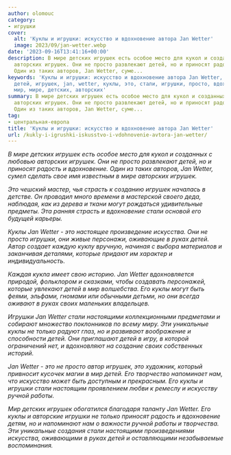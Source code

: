 ```yaml
---
author: olomouc
category:
- игрушки
cover:
  alt: 'Куклы и игрушки: искусство и вдохновение автора Jan Wetter'
  image: 2023/09/jan-wetter.webp
date: '2023-09-16T13:41:16+00:00'
description: В мире детских игрушек есть особое место для кукол и созданных с любовью
  авторских игрушек. Они не просто развлекают детей, но и приносят радость и вдохновение.
  Один из таких авторов, Jan Wetter, суме...
keywords: 'Куклы и игрушки: искусство и вдохновение автора Jan Wetter, центральная-европа,
  детей, игрушек, jan, wetter, куклы, это, стали, игрушки, просто, вдохновение, руках,
  мир, мире, детских, авторских'
summary: В мире детских игрушек есть особое место для кукол и созданных с любовью
  авторских игрушек. Они не просто развлекают детей, но и приносят радость и вдохновение.
  Один из таких авторов, Jan Wetter, суме...
tag:
- центральная-европа
title: 'Куклы и игрушки: искусство и вдохновение автора Jan Wetter'
url: /kukly-i-igrushki-iskusstvo-i-vdohnovenie-avtora-jan-wetter/
---
```


_В мире детских игрушек есть особое место для кукол и созданных с любовью авторских игрушек. Они не просто развлекают детей, но и приносят радость и вдохновение. Один из таких авторов, Jan Wetter, сумел сделать свое имя известным в мире авторских игрушек._

_Это чешский мастер, чья страсть к созданию игрушек началась в детстве. Он проводил много времени в мастерской своего деда, наблюдая, как из дерева и ткани могут рождаться удивительные предметы. Эта ранняя страсть и вдохновение стали основой его будущей карьеры._

_Куклы Jan Wetter - это настоящее произведение искусства. Они не просто игрушки, они живые персонажи, оживающие в руках детей. Автор создает каждую куклу вручную, начиная с выбора материалов и заканчивая деталями, которые придают им характер и индивидуальность._

_Каждая кукла имеет свою историю. Jan Wetter вдохновляется природой, фольклором и сказками, чтобы создавать персонажей, которые увлекают детей в мир волшебства. Его куклы могут быть феями, эльфами, гномами или обычными детьми, но они всегда оживают в руках своих маленьких владельцев._

_Игрушки Jan Wetter стали настоящими коллекционными предметами и собирают множество поклонников по всему миру. Эти уникальные куклы не только радуют глаз, но и развивают воображение и способности детей. Они приглашают детей в игру, в которой ограничений нет, и вдохновляют на создание своих собственных историй._

_Jan Wetter - это не просто автор игрушек, это художник, который привносит кусочек магии в мир детей. Его творчество напоминает нам, что искусство может быть доступным и прекрасным. Его куклы и игрушки стали настоящим проявлением любви к ремеслу и искусству ручной работы._

_Мир детских игрушек обогатился благодаря таланту Jan Wetter. Его куклы и авторские игрушки не только приносят радость и вдохновение детям, но и напоминают нам о важности ручной работы и творчества. Эти уникальные создания стали настоящими произведениями искусства, оживающими в руках детей и оставляющими незабываемые воспоминания._